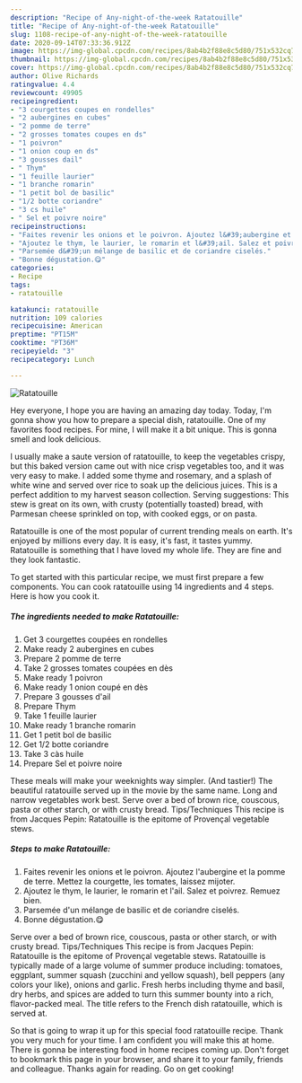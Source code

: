 ```yaml
---
description: "Recipe of Any-night-of-the-week Ratatouille"
title: "Recipe of Any-night-of-the-week Ratatouille"
slug: 1108-recipe-of-any-night-of-the-week-ratatouille
date: 2020-09-14T07:33:36.912Z
image: https://img-global.cpcdn.com/recipes/8ab4b2f88e8c5d80/751x532cq70/ratatouille-photo-principale-de-la-recette.jpg
thumbnail: https://img-global.cpcdn.com/recipes/8ab4b2f88e8c5d80/751x532cq70/ratatouille-photo-principale-de-la-recette.jpg
cover: https://img-global.cpcdn.com/recipes/8ab4b2f88e8c5d80/751x532cq70/ratatouille-photo-principale-de-la-recette.jpg
author: Olive Richards
ratingvalue: 4.4
reviewcount: 49905
recipeingredient:
- "3 courgettes coupes en rondelles"
- "2 aubergines en cubes"
- "2 pomme de terre"
- "2 grosses tomates coupes en ds"
- "1 poivron"
- "1 onion coup en ds"
- "3 gousses dail"
- " Thym"
- "1 feuille laurier"
- "1 branche romarin"
- "1 petit bol de basilic"
- "1/2 botte coriandre"
- "3 cs huile"
- " Sel et poivre noire"
recipeinstructions:
- "Faites revenir les onions et le poivron. Ajoutez l&#39;aubergine et la pomme de terre. Mettez la courgette, les tomates, laissez mijoter."
- "Ajoutez le thym, le laurier, le romarin et l&#39;ail. Salez et poivrez. Remuez bien."
- "Parsemée d&#39;un mélange de basilic et de coriandre ciselés."
- "Bonne dégustation.😋"
categories:
- Recipe
tags:
- ratatouille

katakunci: ratatouille 
nutrition: 109 calories
recipecuisine: American
preptime: "PT15M"
cooktime: "PT36M"
recipeyield: "3"
recipecategory: Lunch

---
```



![Ratatouille](https://img-global.cpcdn.com/recipes/8ab4b2f88e8c5d80/751x532cq70/ratatouille-photo-principale-de-la-recette.jpg)

Hey everyone, I hope you are having an amazing day today. Today, I'm gonna show you how to prepare a special dish, ratatouille. One of my favorites food recipes. For mine, I will make it a bit unique. This is gonna smell and look delicious.

I usually make a saute version of ratatouille, to keep the vegetables crispy, but this baked version came out with nice crisp vegetables too, and it was very easy to make. I added some thyme and rosemary, and a splash of white wine and served over rice to soak up the delicious juices. This is a perfect addition to my harvest season collection. Serving suggestions: This stew is great on its own, with crusty (potentially toasted) bread, with Parmesan cheese sprinkled on top, with cooked eggs, or on pasta.

Ratatouille is one of the most popular of current trending meals on earth. It's enjoyed by millions every day. It is easy, it's fast, it tastes yummy. Ratatouille is something that I have loved my whole life. They are fine and they look fantastic.


To get started with this particular recipe, we must first prepare a few components. You can cook ratatouille using 14 ingredients and 4 steps. Here is how you cook it.

<!--inarticleads1-->

##### The ingredients needed to make Ratatouille:

1. Get 3 courgettes coupées en rondelles
1. Make ready 2 aubergines en cubes
1. Prepare 2 pomme de terre
1. Take 2 grosses tomates coupées en dès
1. Make ready 1 poivron
1. Make ready 1 onion coupé en dès
1. Prepare 3 gousses d&#39;ail
1. Prepare  Thym
1. Take 1 feuille laurier
1. Make ready 1 branche romarin
1. Get 1 petit bol de basilic
1. Get 1/2 botte coriandre
1. Take 3 càs huile
1. Prepare  Sel et poivre noire


These meals will make your weeknights way simpler. (And tastier!) The beautiful ratatouille served up in the movie by the same name. Long and narrow vegetables work best. Serve over a bed of brown rice, couscous, pasta or other starch, or with crusty bread. Tips/Techniques This recipe is from Jacques Pepin: Ratatouille is the epitome of Provençal vegetable stews. 

<!--inarticleads2-->

##### Steps to make Ratatouille:

1. Faites revenir les onions et le poivron. Ajoutez l&#39;aubergine et la pomme de terre. Mettez la courgette, les tomates, laissez mijoter.
1. Ajoutez le thym, le laurier, le romarin et l&#39;ail. Salez et poivrez. Remuez bien.
1. Parsemée d&#39;un mélange de basilic et de coriandre ciselés.
1. Bonne dégustation.😋


Serve over a bed of brown rice, couscous, pasta or other starch, or with crusty bread. Tips/Techniques This recipe is from Jacques Pepin: Ratatouille is the epitome of Provençal vegetable stews. Ratatouille is typically made of a large volume of summer produce including: tomatoes, eggplant, summer squash (zucchini and yellow squash), bell peppers (any colors your like), onions and garlic. Fresh herbs including thyme and basil, dry herbs, and spices are added to turn this summer bounty into a rich, flavor-packed meal. The title refers to the French dish ratatouille, which is served at. 

So that is going to wrap it up for this special food ratatouille recipe. Thank you very much for your time. I am confident you will make this at home. There is gonna be interesting food in home recipes coming up. Don't forget to bookmark this page in your browser, and share it to your family, friends and colleague. Thanks again for reading. Go on get cooking!
